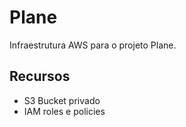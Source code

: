 # Plane

Infraestrutura AWS para o projeto Plane.

## Recursos

- S3 Bucket privado
- IAM roles e policies

<!-- BEGIN_TF_DOCS -->
<!-- END_TF_DOCS -->
